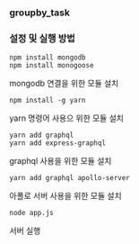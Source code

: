 ### groupby_task

### 설정 및 실행 방법

```
npm install mongodb
npm install monogoose
```
mongodb 연결을 위한 모듈 설치

```
npm install -g yarn
```
yarn 명령어 사용으 위한 모듈 설치

```
yarn add graphql
yarn add express-graphql
```
graphql 사용을 위한 모듈 설치

```
yarn add graphql apollo-server
```
아폴로 서버 사용을 위한 모듈 설치

```
node app.js
```
서버 실행
